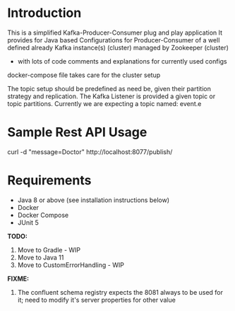 # Introduction

This is a simplified Kafka-Producer-Consumer plug and play application
It provides for Java based Configurations for Producer-Consumer of a well
defined already Kafka instance(s) (cluster) managed by Zookeeper (cluster)
* with lots of code comments and explanations for currently used configs

docker-compose file takes care for the cluster setup

The topic setup should be predefined as need be, given their partition strategy and replication.
The Kafka Listener is provided a given topic or topic partitions.
Currently we are expecting a topic named: event.e 

# Sample Rest API Usage
curl -d "message=Doctor" http://localhost:8077/publish/

# Requirements

- Java 8 or above (see installation instructions below)
- Docker
- Docker Compose
- JUnit 5

**TODO:**
1. Move to Gradle - WIP
2. Move to Java 11
3. Move to CustomErrorHandling - WIP

**FIXME:** 
1. The confluent schema registry expects the 8081 always to be used for it; need to modify it's server properties for other value
